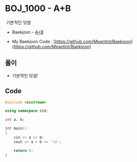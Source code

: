 # BOJ_1000 - A+B

&nbsp;기본적인 덧셈

- Baekjoon - [A+B](https://www.acmicpc.net/problem/1000)

- My Baekjoon Code : [https://github.com/Meantint/Baekjoon](https://github.com/Meantint/Baekjoon)

## 풀이

- 기본적인 덧셈!

## Code

```cpp
#include <iostream>

using namespace std;

int a, b;

int main()
{
    cin >> a >> b;
    cout << a + b << '\n';

    return 0;
}
```
